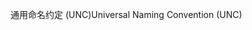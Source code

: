 <span data-ttu-id="a2937-101">通用命名约定 (UNC)</span><span class="sxs-lookup"><span data-stu-id="a2937-101">Universal Naming Convention (UNC)</span></span>